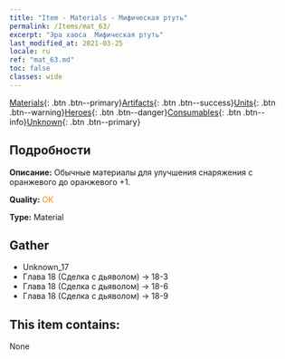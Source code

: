 ```yaml
---
title: "Item - Materials - Мифическая ртуть"
permalink: /Items/mat_63/
excerpt: "Эра хаоса  Мифическая ртуть"
last_modified_at: 2021-03-25
locale: ru
ref: "mat_63.md"
toc: false
classes: wide
---
```

 [Materials](/ru/Items/){: .btn .btn--primary}[Artifacts](/ru/Items/Artifacts/){: .btn .btn--success}[Units](/ru/Items/Units/){: .btn .btn--warning}[Heroes](/ru/Items/Heroes/){: .btn .btn--danger}[Consumables](/ru/Items/Consumables/){: .btn .btn--info}[Unknown](/ru/Items/Unknown/){: .btn .btn--primary}

## Подробности
 **Описание:** Обычные материалы для улучшения снаряжения c оранжевого до оранжевого +1.

 **Quality:** <span style="color: #FF8C00">OK</span>

 **Type:** Material

## Gather

*    Unknown_17 
*    Глава 18 (Сделка с дьяволом) -> 18-3 
*    Глава 18 (Сделка с дьяволом) -> 18-6 
*    Глава 18 (Сделка с дьяволом) -> 18-9 

## This item contains:

  None

